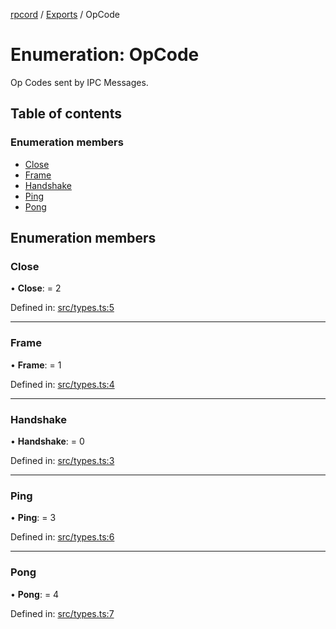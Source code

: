 [rpcord](../README.md) / [Exports](../modules.md) / OpCode

# Enumeration: OpCode

Op Codes sent by IPC Messages.

## Table of contents

### Enumeration members

- [Close](opcode.md#close)
- [Frame](opcode.md#frame)
- [Handshake](opcode.md#handshake)
- [Ping](opcode.md#ping)
- [Pong](opcode.md#pong)

## Enumeration members

### Close

• **Close**: = 2

Defined in: [src/types.ts:5](https://github.com/DjDeveloperr/RPCord/blob/e541738/src/types.ts#L5)

___

### Frame

• **Frame**: = 1

Defined in: [src/types.ts:4](https://github.com/DjDeveloperr/RPCord/blob/e541738/src/types.ts#L4)

___

### Handshake

• **Handshake**: = 0

Defined in: [src/types.ts:3](https://github.com/DjDeveloperr/RPCord/blob/e541738/src/types.ts#L3)

___

### Ping

• **Ping**: = 3

Defined in: [src/types.ts:6](https://github.com/DjDeveloperr/RPCord/blob/e541738/src/types.ts#L6)

___

### Pong

• **Pong**: = 4

Defined in: [src/types.ts:7](https://github.com/DjDeveloperr/RPCord/blob/e541738/src/types.ts#L7)
